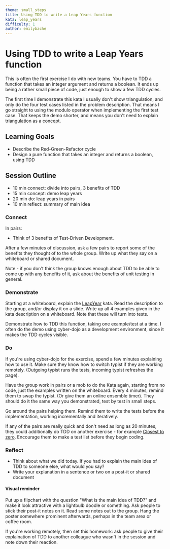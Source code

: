 ```yaml
---
theme: small_steps
title: Using TDD to write a Leap Years function
kata: leap_years
difficulty: 1
author: emilybache
---
```


# Using TDD to write a Leap Years function

This is often the first exercise I do with new teams. You have to TDD a function that takes an integer argument and returns a boolean. It ends up being a rather small piece of code, just enough to show a few TDD cycles.

The first time I demonstrate this kata I usually don't show triangulation, and only do the four test cases listed in the problem description. That means I go straight to using the modulo operator when implementing the first test case. That keeps the demo shorter, and means you don't need to explain triangulation as a concept.

## Learning Goals
* Describe the Red-Green-Refactor cycle
* Design a pure function that takes an integer and returns a boolean, using TDD

## Session Outline

* 10 min connect: divide into pairs, 3 benefits of TDD  
* 15 min concept: demo leap years  
* 20 min do: leap years in pairs  
* 10 min reflect: summary of main idea 

### Connect
In pairs:

- Think of 3 benefits of Test-Driven Development.

After a few minutes of discussion, ask a few pairs to report some of the benefits they thought of to the whole group. Write up what they say on a whiteboard or shared document.

Note - if you don't think the group knows enough about TDD to be able to come up with any benefits of it, ask about the benefits of unit testing in general.

### Demonstrate
Starting at a whiteboard, explain the [LeapYear](/kata_descriptions/leap_years.html) kata. Read the description to the group, and/or display it on a slide. Write up all 4 examples given in the kata description on a whiteboard. Note that these will turn into tests.

Demonstrate how to TDD this function, taking one example/test at a time. I often do the demo using cyber-dojo as a development environment, since it makes the TDD cycles visible.

### Do
If you're using cyber-dojo for the exercise, spend a few minutes explaining how to use it. Make sure they know how to switch typist if they are working remotely. (Outgoing typist runs the tests, incoming typist refreshes the page).

Have the group work in pairs or a mob to do the Kata again, starting from no code, just the examples written on the whiteboard. Every 4 minutes, remind them to swap the typist. (Or give them an online ensemble timer). They should do it the same way you demonstrated, test by test in small steps.

Go around the pairs helping them. Remind them to write the tests before the implementation, working incrementally and iteratively.

If any of the pairs are really quick and don't need as long as 20 minutes, they could additionally do TDD on another exercise - for example [Closest to zero](/kata_descriptions/closest_to_zero.html). Encourage them to make a test list before they begin coding.

### Reflect
- Think about what we did today. If you had to explain the main idea of TDD to someone else, what would you say?
- Write your explanation in a sentence or two on a post-it or shared document

#### Visual reminder
Put up a flipchart with the question "What is the main idea of TDD?" and make it look attractive with a lightbulb doodle or something. Ask people to stick their post-it notes on it. Read some notes out to the group. Hang the poster somewhere prominent afterwards, perhaps in the team area or coffee room.

If you're working remotely, then set this homework: ask people to give their explaination of TDD to another colleague who wasn't in the session and note down their reaction.
